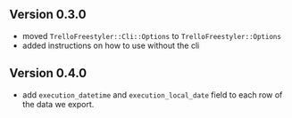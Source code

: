 
## Version 0.3.0

- moved `TrelloFreestyler::Cli::Options` to `TrelloFreestyler::Options`
- added instructions on how to use without the cli

## Version 0.4.0

- add `execution_datetime` and `execution_local_date` field to each row of the data we export.